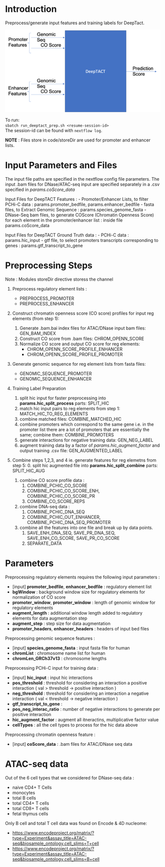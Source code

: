 # Introduction

Preprocess/generate input features and training labels for DeepTact. 

![DeepTACT Neural Net](DeepTACT.png)

To run:  
	`sbatch run_deeptact_prep.sh <resume-session-id>`    
The session-id can be found with `nextflow log`. 

**NOTE** : Files store in code/storeDir are used for promoter and enhancer lists.


# Input Parameters and Files

The input file paths are specified in the nextflow config file parameters.
The input .bam files for DNase/ATAC-seq input are specified separately in a .csv specified in *params.coScore_data*

Input Files for DeepTACT Features :
	- Promoter/Enhancer Lists, to filter PCHi-C data : params.promoter_bedfile, params.enhancer_bedfile
	- fasta files, to Extract Genomic Sequence : params.species_genome_fasta
	- DNase-Seq bam files, to generate COScore (Chromatin Openness Score) for each element in the promoter/enhancer list  : inside file params.coScore_data


Input Files for DeepTACT Ground Truth data :
	- PCHi-C data : params.hic_input
	- gtf file, to select promoters transcripts corresponding to genes : params.gtf_transcript_to_gene


# Preprocessing Steps

Note : Modules storeDir directive storess the channel 

1. Preprocess regulatory element lists :
	* PREPROCESS_PROMOTER
	* PREPROCESS_ENHANCER
2. Construct chromatin openness score (CO score) profiles for input reg elements (from step 1):
	1. Generate .bam.bai index files for ATAC/DNase input bam files: GEN_BAM_INDEX
	2. Construct CO score from .bam files: CHROM_OPENN_SCORE
	3. Normalize CO score and output CO score for reg elements:
		* CHROM_OPENN_SCORE_PROFILE_ENHANCER
		* CHROM_OPENN_SCORE_PROFILE_PROMOTER

3. Generate genomic sequence for reg element lists from fasta files:
	* GENOMIC_SEQUENCE_PROMOTER
	* GENOMIC_SEQUENCE_ENHANCER
4. Training Label Preparation
	1. split hic input for faster preprocessing into **params.hic_split_process** parts: SPLIT_HIC
	2. match hic input pairs to reg elements from step 1: MATCH_HIC_TO_REG_ELEMENTS
	3. combine matched files: COMBINE_MATCHED_HIC
	4. combine promoters which correspond to the same gene i.e. in the promoter list there are a lot of promoters that are essentially the same; combine them: COMBINE_PROMOTERS
	5. generate interactions for negative training data: GEN_NEG_LABEL
	6. augment training data by a factor of *params.hic_augment_factor* and output training .csv file: GEN_AUGMENTED_LABEL 
6. Combine steps 1,2,3, and 4 ie. generate features for reg elemetns from step 5:
	0. split hic augmented file into **params.hic_split_combine** parts: SPLIT_HIC_AUG
	1. combine CO score profile data :
		1. COMBINE_PCHIC_CO_SCORE
		2. COMBINE_PCHIC_CO_SCORE_ENH, COMBINE_PCHIC_CO_SCORE_PR
		3. COMBINE_CO_SCORE_REPS
	2. combine DNA-seq data :
		1. COMBINE_PCHIC_DNA_SEQ
		2. COMBINE_PCHIC_OUT_ENHANCER, COMBINE_PCHIC_DNA_SEQ_PROMOTER
	3. combine all the features into one file and break up by data points.
		1. SAVE_ENH_DNA_SEQ, SAVE_PR_DNA_SEQ, SAVE_ENH_CO_SCORE, SAVE_PR_CO_SCORE
		2. SEPARATE_DATA


# Parameters

Preprocessing regulatory elements requires the following input parameters :

- [input] **promoter_bedfile**, **enhancer_bedfile** : regulatory element list
- **bgWindow** : background window size for regulatory elements for normalization of CO score
- **promoter_window**, **promoter_window** : length of genomic window for regulatory elements
- **augment_length** : additional window length added to regulatory elements for data augmentation step
- **augment_step** : step size for data augmentation
- **promoter_headers**, **enhancer_headers** : headers of input bed files


Preprocessing genomic sequence features :
- [input] **species_genome_fasta** : input fasta file for human
- **chromList** : chromosome name list for human
- **chromLen_GRCh37v13** : chromosome lengths

Preprocessing PCHi-C input for training data :
- [input] **hic_input** : input hic interactions
- **pos_threshold** : threshold for considering an interaction a positive interaction ( val > threshold -> positive interaction )
- **neg_threshold** : threshold for considering an interaction a negative interaction ( val < threshold -> negative interaction )
- **gtf_transcript_to_gene** : 
- **pos_neg_interac_ratio** : number of negative interactions to generate per positive interaction
- **hic_augment_factor** : augment all itneractins, multiplicative factor value
- **cellTypes** : all the cell types to process for the hic data above

Preprocessing chromatin openness feature : 
- [input] **coScore_data** : .bam files for ATAC/DNase seq data



# ATAC-seq data

Out of the 6 cell types that we considered for DNase-seq data : 
- naive CD4+ T Cells
- monocytes
- total B cells
- total CD4+ T cells 
- total CD8+ T cells
- fetal thymus cells

Only B cell and total T cell data was found on Encode & 4D nucleome: 
- https://www.encodeproject.org/matrix/?type=Experiment&assay_title=ATAC-seq&biosample_ontology.cell_slims=T+cell
- https://www.encodeproject.org/matrix/?type=Experiment&assay_title=ATAC-seq&biosample_ontology.cell_slims=B+cell




